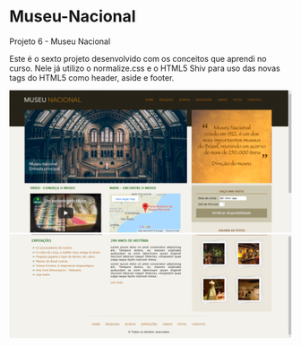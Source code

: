 # Museu-Nacional
Projeto 6 - Museu Nacional 

Este é o sexto projeto desenvolvido com os conceitos que aprendi no curso. Nele já utilizo o normalize.css e o HTML5 Shiv para uso das novas tags do HTML5 como header, aside e footer.

<img src="https://github.com/NewZaqueu/Museu-Nacional/blob/master/Projeto%206%20-%20Museu%20Nacional/prints/img1.PNG"><img src="https://github.com/NewZaqueu/Museu-Nacional/blob/master/Projeto%206%20-%20Museu%20Nacional/prints/img2.PNG"><br>
